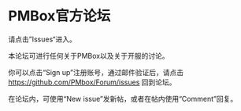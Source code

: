 # PMBox官方论坛

请点击”Issues“进入。

本论坛可进行任何关于PMBox以及关于开服的讨论。

你可以点击“Sign up”注册账号，通过邮件验证后，请点击 https://github.com/PMbox/Forum/issues 回到论坛。

在论坛内，可使用“New issue”发新帖，或者在帖内使用“Comment”回复。
